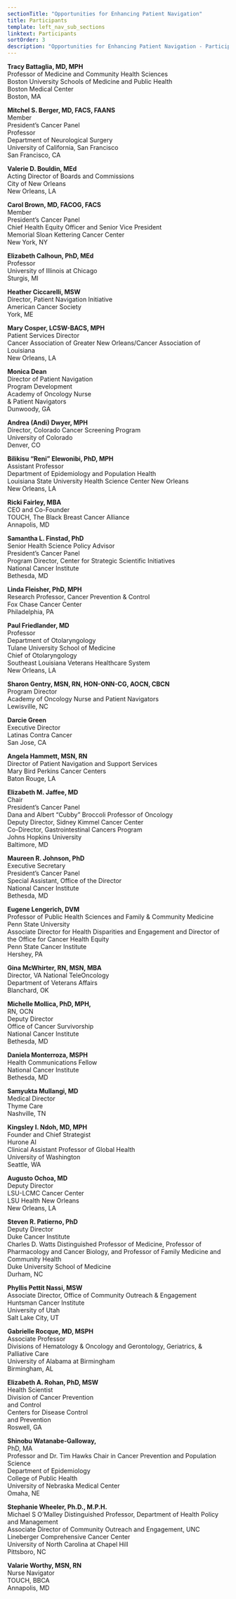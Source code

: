 ```yaml
---
sectionTitle: "Opportunities for Enhancing Patient Navigation"
title: Participants
template: left_nav_sub_sections
linktext: Participants
sortOrder: 3
description: "Opportunities for Enhancing Patient Navigation - Participants"
---
```


**Tracy Battaglia, MD, MPH** \
Professor of Medicine and Community Health Sciences \
Boston University Schools of Medicine and Public Health \
Boston Medical Center \
Boston, MA

**Mitchel S. Berger, MD, FACS, FAANS** \
Member \
President’s Cancer Panel \
Professor \
Department of Neurological Surgery \
University of California, San Francisco \
San Francisco, CA

**Valerie D. Bouldin, MEd** \
Acting Director of Boards and Commissions \
City of New Orleans \
New Orleans, LA

**Carol Brown, MD, FACOG, FACS** \
Member \
President’s Cancer Panel \
Chief Health Equity Officer and Senior Vice President \
Memorial Sloan Kettering Cancer Center \
New York, NY

**Elizabeth Calhoun, PhD, MEd** \
Professor \
University of Illinois at Chicago \
Sturgis, MI

**Heather Ciccarelli, MSW** \
Director, Patient Navigation Initiative \
American Cancer Society \
York, ME

**Mary Cosper, LCSW-BACS, MPH** \
Patient Services Director \
Cancer Association of Greater New Orleans/Cancer Association of Louisiana \
New Orleans, LA

**Monica Dean** \
Director of Patient Navigation \
Program Development \
Academy of Oncology Nurse \
& Patient Navigators \
Dunwoody, GA

**Andrea (Andi) Dwyer, MPH** \
Director, Colorado Cancer Screening Program \
University of Colorado \
Denver, CO

**Bilikisu “Reni” Elewonibi, PhD, MPH** \
Assistant Professor \
Department of Epidemiology and Population Health \
Louisiana State University Health Science Center New Orleans \
New Orleans, LA

**Ricki Fairley, MBA** \
CEO and Co-Founder \
TOUCH, The Black Breast Cancer Alliance \
Annapolis, MD

**Samantha L. Finstad, PhD** \
Senior Health Science Policy Advisor \
President’s Cancer Panel \
Program Director, Center for Strategic Scientific Initiatives \
National Cancer Institute \
Bethesda, MD

**Linda Fleisher, PhD, MPH** \
Research Professor, Cancer Prevention & Control \
Fox Chase Cancer Center \
Philadelphia, PA

**Paul Friedlander, MD** \
Professor \
Department of Otolaryngology \
Tulane University School of Medicine \
Chief of Otolaryngology \
Southeast Louisiana Veterans Healthcare System \
New Orleans, LA

**Sharon Gentry, MSN, RN, HON-ONN-CG, AOCN, CBCN** \
Program Director \
Academy of Oncology Nurse and Patient Navigators \
Lewisville, NC

**Darcie Green** \
Executive Director \
Latinas Contra Cancer \
San Jose, CA

**Angela Hammett, MSN, RN** \
Director of Patient Navigation and Support Services \
Mary Bird Perkins Cancer Centers \
Baton Rouge, LA

**Elizabeth M. Jaffee, MD** \
Chair \
President’s Cancer Panel \
Dana and Albert “Cubby” Broccoli Professor of Oncology \
Deputy Director, Sidney Kimmel Cancer Center \
Co-Director, Gastrointestinal Cancers Program \
Johns Hopkins University \
Baltimore, MD

**Maureen R. Johnson, PhD** \
Executive Secretary \
President’s Cancer Panel \
Special Assistant, Office of the Director \
National Cancer Institute \
Bethesda, MD

**Eugene Lengerich, DVM** \
Professor of Public Health Sciences and Family & Community Medicine \
Penn State University \
Associate Director for Health Disparities and Engagement and Director of the Office for Cancer Health Equity \
Penn State Cancer Institute \
Hershey, PA

**Gina McWhirter, RN, MSN, MBA** \
Director, VA National TeleOncology \
Department of Veterans Affairs \
Blanchard, OK

**Michelle Mollica, PhD, MPH,** \
RN, OCN \
Deputy Director \
Office of Cancer Survivorship \
National Cancer Institute \
Bethesda, MD

**Daniela Monterroza, MSPH** \
Health Communications Fellow \
National Cancer Institute \
Bethesda, MD

**Samyukta Mullangi, MD** \
Medical Director \
Thyme Care \
Nashville, TN

**Kingsley I. Ndoh, MD, MPH** \
Founder and Chief Strategist \
Hurone AI \
Clinical Assistant Professor of Global Health \
University of Washington \
Seattle, WA

**Augusto Ochoa, MD** \
Deputy Director \
LSU-LCMC Cancer Center \
LSU Health New Orleans \
New Orleans, LA

**Steven R. Patierno, PhD** \
Deputy Director \
Duke Cancer Institute \
Charles D. Watts Distinguished Professor of Medicine, Professor of Pharmacology and Cancer Biology, and Professor of Family Medicine and Community Health \
Duke University School of Medicine \
Durham, NC

**Phyllis Pettit Nassi, MSW** \
Associate Director, Office of Community Outreach & Engagement \
Huntsman Cancer Institute \
University of Utah \
Salt Lake City, UT

**Gabrielle Rocque, MD, MSPH** \
Associate Professor \
Divisions of Hematology & Oncology and Gerontology, Geriatrics, & Palliative Care \
University of Alabama at Birmingham \
Birmingham, AL

**Elizabeth A. Rohan, PhD, MSW** \
Health Scientist \
Division of Cancer Prevention \
and Control \
Centers for Disease Control \
and Prevention \
Roswell, GA

**Shinobu Watanabe-Galloway,** \
PhD, MA \
Professor and Dr. Tim Hawks Chair in Cancer Prevention and Population Science \
Department of Epidemiology \
College of Public Health \
University of Nebraska Medical Center \
Omaha, NE

**Stephanie Wheeler, Ph.D., M.P.H.** \
Michael S O’Malley Distinguished Professor, Department of Health Policy and Management \
Associate Director of Community Outreach and Engagement, UNC Lineberger Comprehensive Cancer Center \
University of North Carolina at Chapel Hill \
Pittsboro, NC

**Valarie Worthy, MSN, RN** \
Nurse Navigator \
TOUCH, BBCA \
Annapolis, MD


